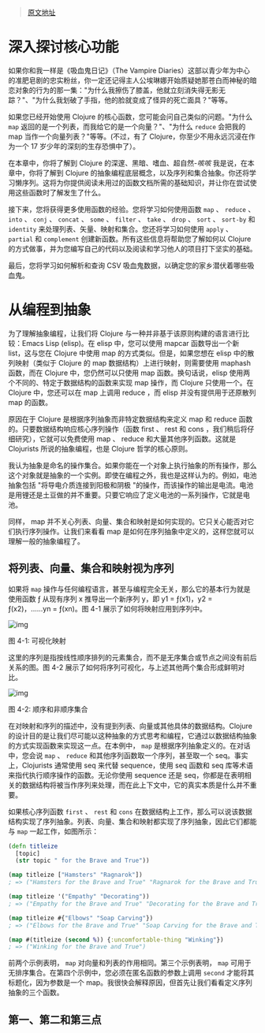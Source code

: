 > [原文地址](https://www.braveclojure.com/core-functions-in-depth/)

# 深入探讨核心功能

如果你和我一样是《吸血鬼日记》（The Vampire Diaries）这部以青少年为中心的准肥皂剧的忠实粉丝，你一定还记得主人公埃琳娜开始质疑她那苍白而神秘的暗恋对象的行为的那一集："为什么我擦伤了膝盖，他就立刻消失得无影无踪？"、"为什么我划破了手指，他的脸就变成了怪异的死亡面具？"等等。

如果您已经开始使用 Clojure 的核心函数，您可能会问自己类似的问题。"为什么 `map` 返回的是一个列表，而我给它的是一个向量？"、"为什么 `reduce` 会把我的 map 当作一个向量列表？"等等。(不过，有了 Clojure，你至少不用永远沉浸在作为一个 17 岁少年的深刻的生存恐惧中了）。

在本章中，你将了解到 Clojure 的深邃、黑暗、嗜血、超自然-_咳咳_ 我是说，在本章中，你将了解到 Clojure 的抽象编程底层概念，以及序列和集合抽象。你还将学习懒序列。这将为你提供阅读未用过的函数文档所需的基础知识，并让你在尝试使用这些函数时了解发生了什么。

接下来，您将获得更多使用函数的经验。您将学习如何使用函数 `map` 、 `reduce` 、 `into` 、 `conj` 、 `concat` 、 `some` 、 `filter` 、 `take` 、 `drop` 、 `sort` 、 `sort-by` 和 `identity` 来处理列表、矢量、映射和集合。您还将学习如何使用 `apply` 、 `partial` 和 `complement` 创建新函数。所有这些信息将帮助您了解如何以 Clojure 的方式做事，并为您编写自己的代码以及阅读和学习他人的项目打下坚实的基础。

最后，您将学习如何解析和查询 CSV 吸血鬼数据，以确定您的家乡潜伏着哪些吸血鬼。

# 从编程到抽象

为了理解抽象编程，让我们将 Clojure 与一种并非基于该原则构建的语言进行比较：Emacs Lisp (elisp)。在 elisp 中，您可以使用 mapcar 函数导出一个新 list，这与您在 Clojure 中使用 map 的方式类似。但是，如果您想在 elisp 中的散列映射（类似于 Clojure 的 map 数据结构）上进行映射，则需要使用 maphash 函数，而在 Clojure 中，您仍然可以只使用 map 函数。换句话说，elisp 使用两个不同的、特定于数据结构的函数来实现 map 操作，而 Clojure 只使用一个。在 Clojure 中，您还可以在 map 上调用 reduce ，而 elisp 并没有提供用于还原散列 map 的函数。

原因在于 Clojure 是根据序列抽象而非特定数据结构来定义 map 和 reduce 函数的。只要数据结构响应核心序列操作（函数 first 、 rest 和 cons ，我们稍后将仔细研究），它就可以免费使用 map 、 reduce 和大量其他序列函数。这就是 Clojurists 所说的抽象编程，也是 Clojure 哲学的核心原则。

我认为抽象是命名的操作集合。如果你能在一个对象上执行抽象的所有操作，那么这个对象就是抽象的一个实例。即使在编程之外，我也是这样认为的。例如，电池抽象包括 "将导电介质连接到阳极和阴极 "的操作，而该操作的输出是电流。电池是用锂还是土豆做的并不重要。只要它响应了定义电池的一系列操作，它就是电池。

同样， map 并不关心列表、向量、集合和映射是如何实现的。它只关心能否对它们执行序列操作。让我们来看看 map 是如何在序列抽象中定义的，这样您就可以理解一般的抽象编程了。

## 将列表、向量、集合和映射视为序列

如果将 `map` 操作与任何编程语言，甚至与编程完全无关，那么它的基本行为就是使用函数 ƒ 从现有序列 x 推导出一个新序列 y，即 y1 = ƒ(x1)，y2 = ƒ(x2)，......yn = ƒ(xn)。图 4-1 展示了如何将映射应用到序列中。

![img](https://www.braveclojure.com/assets/images/cftbat/core-functions-in-depth/mapping.png)

图 4-1: 可视化映射

这里的序列是指按线性顺序排列的元素集合，而不是无序集合或节点之间没有前后关系的图。图 4-2 展示了如何将序列可视化，与上述其他两个集合形成鲜明对比。

![img](https://www.braveclojure.com/assets/images/cftbat/core-functions-in-depth/collections.png)

图 4-2: 顺序和非顺序集合

在对映射和序列的描述中，没有提到列表、向量或其他具体的数据结构。Clojure 的设计目的是让我们尽可能以这种抽象的方式思考和编程，它通过以数据结构抽象的方式实现函数来实现这一点。在本例中， `map` 是根据序列抽象定义的。在对话中，您会说 `map` 、 `reduce` 和其他序列函数取一个序列，甚至取一个 seq。事实上，Clojurists 通常使用 seq 来代替 sequence，使用 seq 函数和 seq 库等术语来指代执行顺序操作的函数。无论你使用 sequence 还是 seq，你都是在表明相关的数据结构将被当作序列来处理，而在此上下文中，它的真实本质是什么并不重要。

如果核心序列函数 `first` 、 `rest` 和 `cons` 在数据结构上工作，那么可以说该数据结构实现了序列抽象。列表、向量、集合和映射都实现了序列抽象，因此它们都能与 `map` 一起工作，如图所示：

```clj
(defn titleize
  [topic]
  (str topic " for the Brave and True"))

(map titleize ["Hamsters" "Ragnarok"])
; => ("Hamsters for the Brave and True" "Ragnarok for the Brave and True")

(map titleize '("Empathy" "Decorating"))
; => ("Empathy for the Brave and True" "Decorating for the Brave and True")

(map titleize #{"Elbows" "Soap Carving"})
; => ("Elbows for the Brave and True" "Soap Carving for the Brave and True")

(map #(titleize (second %)) {:uncomfortable-thing "Winking"})
; => ("Winking for the Brave and True")
```

前两个示例表明， `map` 对向量和列表的作用相同。第三个示例表明， `map` 可用于无排序集合。在第四个示例中，您必须在匿名函数的参数上调用 `second` 才能将其标题化，因为参数是一个 map。我很快会解释原因，但首先让我们看看定义序列抽象的三个函数。

## 第一、第二和第三点
